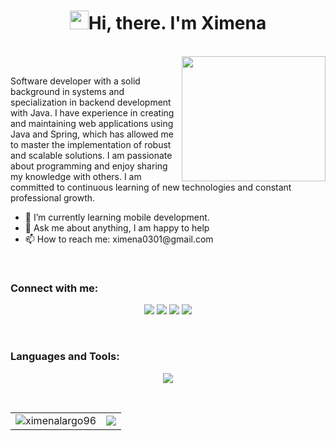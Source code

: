 <h1 align = "center"  > <img src="https://media.giphy.com/media/hvRJCLFzcasrR4ia7z/giphy.gif" width="30" height="30">Hi, there. I'm Ximena</h1>
<br>
<div align="center">
  <img align="right" src="https://media.giphy.com/media/nFLW7PNGgN3lI68rdv/giphy.gif" width="230" height="200">
  <br>
  <div align="left">
      <p align="left">
          Software developer with a solid background in systems and specialization in backend development with Java. I have experience in creating and maintaining web applications using            Java and Spring, which has allowed me to master the implementation of robust and scalable solutions. I am passionate about programming and enjoy sharing my knowledge with others. I am committed to continuous learning of new technologies and constant professional growth.
      </p>
    <ul>
      <li>🌱 I’m currently learning mobile development.</li>
      <li>💬 Ask me about anything, I am happy to help</li>
      <li>📫 How to reach me: ximena0301@gmail.com</li>
    </ul>
  </div>
</div>
<br>
<h3 align="left">Connect with me:</h3>
<p align="center">
    <a href="https://ximena-largo-portafolio.netlify.app/" target="_blank"><img src="https://img.shields.io/badge/Portfolio-255E63?style=for-the-badge&logo=About.me&logoColor=white"/></a>
    <a href="https://www.linkedin.com/in/ximena-largo/" target="_blank"><img src="https://img.shields.io/badge/linkedin-%230077B5.svg?style=for-the-badge&logo=linkedin&logoColor=white"/></a>
    <a href="https://www.instagram.com/ximena_largo/" target="_blank"><img src="https://img.shields.io/badge/Instagram-E4405F?style=for-the-badge&logo=instagram&logoColor=white"/></a>  
    <a href="https://www.hackerrank.com/profile/ximena0301" target="_blank"><img src="https://img.shields.io/badge/-Hackerrank-2EC866?style=for-the-badge&logo=HackerRank&logoColor=white"/></a>
</p>
<br>
<h3 align="left">Languages and Tools:</h3>
<div align="center">
<p> 
<img src="https://skillicons.dev/icons?i=html,css,js,react,bootstrap,sass,figma,java,spring,go,mysql,mongodb,maven,postman,linux,powershell,git,github,gitlab,docker,kubernetes,aws,terraform,selenium,idea,vscode" />
</p>
</div>
<br>
<div align="center">
  <table>
    <tr>
      <td>
        <img src="https://github-readme-stats.vercel.app/api/top-langs/?username=XimenaLargo&layout=donut&langs_count=8&theme=dracula" alt="ximenalargo96" />
      </td>
      <td>
        <img src="https://github-readme-stats.vercel.app/api?username=ximenalargo&show_icons=true&theme=dracula" />
      </td>
    </tr>
  </table>
</div>
